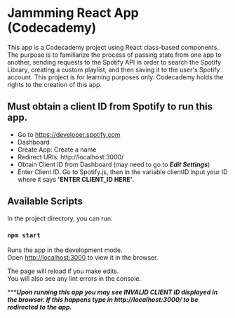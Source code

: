 # Jammming React App (Codecademy)

This app is a Codecademy project using React class-based components. The purpose is to familiarize the process of passing state from one app to another, sending requests to the Spotify API in order to search the Spotify Library, creating a custom playlist, and then saving it to the user's Spotify account. This project is for learning purposes only. Codecademy holds the rights to the creation of this app. 

## Must obtain a client ID from Spotify to run this app. 
* Go to https://developer.spotify.com
* Dashboard
* Create App: Create a name
* Redirect URIs: http://localhost:3000/
* Obtain Client ID from Dashboard (may need to go to ***Edit Settings***)
* Enter Client ID. Go to Spotify.js, then in the variable clientID input your ID where it says  **'ENTER CLIENT_ID HERE'**.

## Available Scripts

In the project directory, you can run:

### `npm start`

Runs the app in the development mode.\
Open [http://localhost:3000](http://localhost:3000) to view it in the browser.

The page will reload if you make edits.\
You will also see any lint errors in the console.

******Upon running this app you may see INVALID CLIENT ID displayed in the browser. If this happens type in http://localhost:3000/ to be redirected to the app.***

